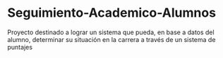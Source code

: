 # Seguimiento-Academico-Alumnos
Proyecto destinado a lograr un sistema que pueda, en base a datos del alumno, determinar su situación en la carrera a través de un sistema de puntajes
